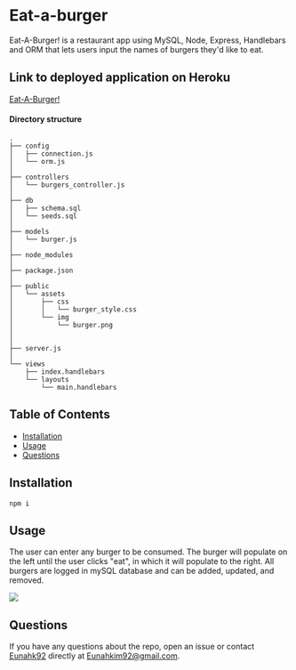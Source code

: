 # Eat-a-burger
Eat-A-Burger! is a restaurant app using MySQL, Node, Express, Handlebars and ORM that lets users input the names of burgers they'd like to eat.

## Link to deployed application on Heroku
[Eat-A-Burger!](https://gentle-refuge-13265.herokuapp.com/)

#### Directory structure
```
.
├── config
│   ├── connection.js
│   └── orm.js
│ 
├── controllers
│   └── burgers_controller.js
│
├── db
│   ├── schema.sql
│   └── seeds.sql
│
├── models
│   └── burger.js
│ 
├── node_modules
│ 
├── package.json
│
├── public
│   └── assets
│       ├── css
│       │   └── burger_style.css
│       └── img
│           └── burger.png
│   
│
├── server.js
│
└── views
    ├── index.handlebars
    └── layouts
        └── main.handlebars
```

## Table of Contents
* [Installation](#installation)
* [Usage](#usage)
* [Questions](#questions)

## Installation
```
npm i
```

## Usage
The user can enter any burger to be consumed. The burger will populate on the left until the user clicks "eat", in which it will populate to the right. All burgers are logged in mySQL database and can be added, updated, and removed.

![](public/assets/eataburger.gif)


## Questions
If you have any questions about the repo, open an issue or contact [Eunahk92](https://github.com/eunahk92) directly at Eunahkim92@gmail.com.